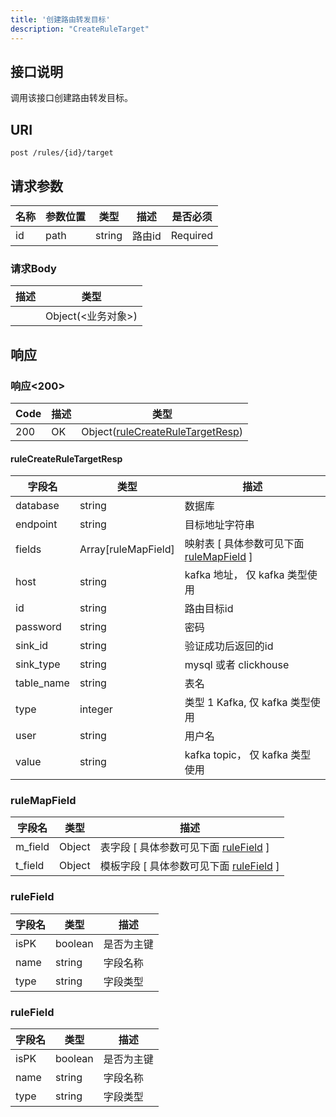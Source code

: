 ```yaml
---
title: '创建路由转发目标'
description: "CreateRuleTarget"
---
```

## 接口说明
调用该接口创建路由转发目标。

## URI

```
post /rules/{id}/target
```

## 请求参数

| 名称 | 参数位置 | 类型 | 描述 |  是否必须 |
| ---- | ---------- | ----------- | ----------- | ----------- |    
| id | path | string | 路由id |  Required | 

### 请求Body 
| 描述 | 类型 |
| ----------- | ------ |
|  | Object(<业务对象>) |

## 响应


### 响应<200>
| Code | 描述 | 类型 |
| ---- | ----------- | ------ | 
| 200 | OK | Object([ruleCreateRuleTargetResp](#ruleCreateRuleTargetResp)) |

#### ruleCreateRuleTargetResp

| 字段名 | 类型 | 描述 |
| ---- | ---- | ----------- | 
| database | string | 数据库 | 
| endpoint | string | 目标地址字符串 |  
| fields | Array[ruleMapField] | 映射表 [ 具体参数可见下面 [ruleMapField](#ruleMapField) ] | 
| host | string | kafka 地址， 仅 kafka 类型使用 | 
| id | string | 路由目标id | 
| password | string | 密码 | 
| sink_id | string | 验证成功后返回的id | 
| sink_type | string | mysql 或者 clickhouse | 
| table_name | string | 表名 | 
| type | integer | 类型 1 Kafka, 仅 kafka 类型使用 | 
| user | string | 用户名 | 
| value | string | kafka topic， 仅 kafka 类型使用 |


### ruleMapField
| 字段名 | 类型 | 描述 |
| ---- | ---- | ----------- |
| m_field | Object | 表字段 [ 具体参数可见下面 [ruleField](#ruleField) ]  |
| t_field | Object | 模板字段 [ 具体参数可见下面 [ruleField](#ruleField) ]  |


### ruleField
| 字段名 | 类型 | 描述 |
| ---- | ---- | ----------- | 
| isPK | boolean | 是否为主键 | 
| name | string | 字段名称 | 
| type | string | 字段类型 |


### ruleField
| 字段名 | 类型 | 描述 |
| ---- | ---- | ----------- | 
| isPK | boolean | 是否为主键 | 
| name | string | 字段名称 | 
| type | string | 字段类型 |







